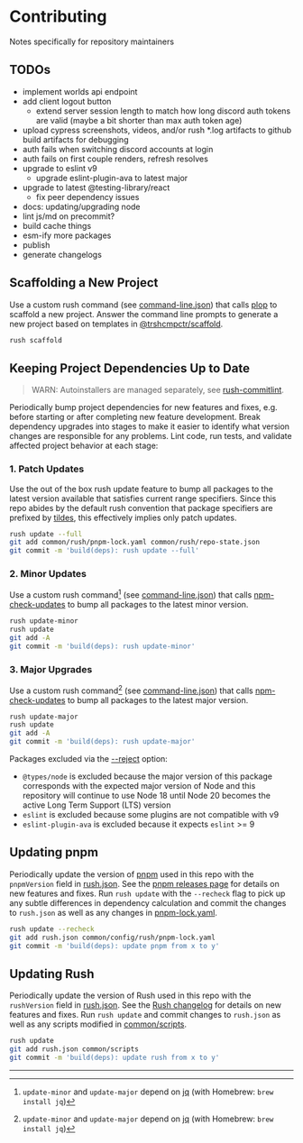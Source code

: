 # Contributing

Notes specifically for repository maintainers

## TODOs

* implement worlds api endpoint
* add client logout button
  * extend server session length to match how long discord auth tokens are valid
  (maybe a bit shorter than max auth token age)
* upload cypress screenshots, videos, and/or
rush *.log artifacts to github build artifacts for debugging
* auth fails when switching discord accounts at login
* auth fails on first couple renders, refresh resolves
* upgrade to eslint v9
  * upgrade eslint-plugin-ava to latest major
* upgrade to latest @testing-library/react
  * fix peer dependency issues
* docs: updating/upgrading node
* lint js/md on precommit?
* build cache things
* esm-ify more packages
* publish
* generate changelogs

## Scaffolding a New Project

Use a custom rush command (see [command-line.json]) that calls [plop] to
scaffold a new project. Answer the command line prompts to generate a
new project based on templates in [@trshcmpctr/scaffold].

```sh
rush scaffold
```

## Keeping Project Dependencies Up to Date

> WARN: Autoinstallers are managed separately, see [rush-commitlint].

Periodically bump project dependencies for new features and fixes,
e.g. before starting or after completing new feature development.
Break dependency upgrades into stages to make it easier to identify what
version changes are responsible for any problems.
Lint code, run tests, and validate affected project behavior at each
stage:

### 1. Patch Updates

Use the out of the box rush update feature to bump all packages to the
latest version available that satisfies current range specifiers.
Since this repo abides by the default rush convention that package
specifiers are prefixed by [tildes], this effectively implies only patch
updates.

```sh
rush update --full
git add common/rush/pnpm-lock.yaml common/rush/repo-state.json
git commit -m 'build(deps): rush update --full'
```

### 2. Minor Updates

Use a custom rush command[^1] (see [command-line.json]) that calls
[npm-check-updates] to bump all packages to the latest minor version.

```sh
rush update-minor
rush update
git add -A
git commit -m 'build(deps): rush update-minor'
```

### 3. Major Upgrades

Use a custom rush command[^1] (see [command-line.json]) that calls
[npm-check-updates] to bump all packages to the latest major version.

```sh
rush update-major
rush update
git add -A
git commit -m 'build(deps): rush update-major'
```

Packages excluded via the [--reject] option:

* `@types/node` is excluded because the major version of this package
corresponds with the expected major version of Node and this repository
will continue to use Node 18 until Node 20 becomes the active Long Term
Support (LTS) version
* `eslint` is excluded because some plugins are not compatible with v9
* `eslint-plugin-ava` is excluded because it expects `eslint` >= 9

## Updating pnpm

Periodically update the version of [pnpm] used in this repo with the
`pnpmVersion` field in [rush.json].
See the [pnpm releases page] for details on new features and fixes.
Run `rush update` with the `--recheck` flag to pick up any subtle
differences in dependency calculation and commit the changes to
`rush.json` as well as any changes in [pnpm-lock.yaml].

```sh
rush update --recheck
git add rush.json common/config/rush/pnpm-lock.yaml
git commit -m 'build(deps): update pnpm from x to y'
```

## Updating Rush

Periodically update the version of Rush used in this repo with the
`rushVersion` field in [rush.json].
See the [Rush changelog] for details on new features and fixes.
Run `rush update` and commit changes to `rush.json` as well as any
scripts modified in [common/scripts].

```sh
rush update
git add rush.json common/scripts
git commit -m 'build(deps): update rush from x to y'
```

---

[^1]: `update-minor` and `update-major` depend on [jq](https://stedolan.github.io/jq/)
(with Homebrew: `brew install jq`)

[--reject]: https://www.npmjs.com/package/npm-check-updates#reject
[@trshcmpctr/scaffold]: ./scaffold
[command-line.json]: ./common/config/rush/command-line.json
[common/scripts]: ./common/scripts
[npm-check-updates]: https://www.npmjs.com/package/npm-check-updates
[plop]: https://www.npmjs.com/package/plop
[pnpm releases page]: https://github.com/pnpm/pnpm/releases
[pnpm-lock.yaml]: ./common/config/rush/pnpm-lock.yaml
[pnpm]: https://www.npmjs.com/package/pnpm
[Rush changelog]: https://github.com/microsoft/rushstack/blob/main/apps/rush/CHANGELOG.md
[rush-commitlint]: ./common/autoinstallers/rush-commitlint/README.md
[rush.json]: ./rush.json
[tildes]: https://github.com/npm/node-semver?tab=readme-ov-file#tilde-ranges-123-12-1

